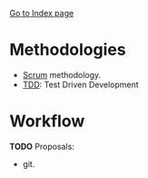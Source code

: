 [Go to Index page](https://github.com/Catacrockers/WikiTocha/blob/master/en/INDEX.md)

# Methodologies

* [Scrum](https://github.com/Catacrockers/WikiTocha/blob/master/en/workflow/scrum.md) methodology.
* [TDD](https://en.wikipedia.org/wiki/Test-driven_development): Test Driven Development

# Workflow

**TODO** Proposals:

* git.
